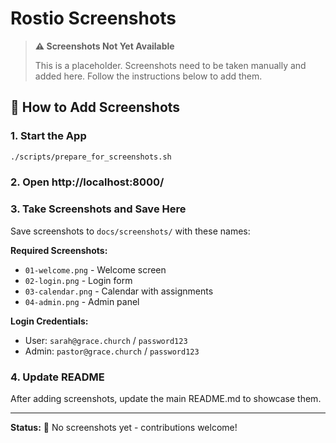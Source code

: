 # Rostio Screenshots

> **⚠️ Screenshots Not Yet Available**
> 
> This is a placeholder. Screenshots need to be taken manually and added here.
> Follow the instructions below to add them.

## 📸 How to Add Screenshots

### 1. Start the App
```bash
./scripts/prepare_for_screenshots.sh
```

### 2. Open http://localhost:8000/

### 3. Take Screenshots and Save Here

Save screenshots to `docs/screenshots/` with these names:

**Required Screenshots:**
- `01-welcome.png` - Welcome screen
- `02-login.png` - Login form  
- `03-calendar.png` - Calendar with assignments
- `04-admin.png` - Admin panel

**Login Credentials:**
- User: `sarah@grace.church` / `password123`
- Admin: `pastor@grace.church` / `password123`

### 4. Update README

After adding screenshots, update the main README.md to showcase them.

---

**Status:** 🔴 No screenshots yet - contributions welcome!
